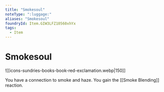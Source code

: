 ```yaml
---
title: "Smokesoul"
noteType: ":luggage:"
aliases: "Smokesoul"
foundryId: Item.GIW3LFZ10560xhYx
tags:
  - Item
---
```


# Smokesoul
![[icons-sundries-books-book-red-exclamation.webp|150]]

You have a connection to smoke and haze. You gain the [[Smoke Blending]] reaction.
